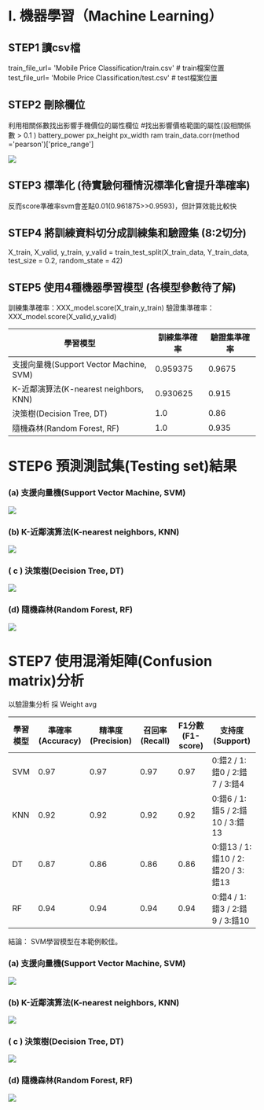 # I.	機器學習（Machine Learning）
## STEP1 讀csv檔
train_file_url= 'Mobile Price Classification/train.csv' # train檔案位置
test_file_url= 'Mobile Price Classification/test.csv' # test檔案位置


## STEP2 刪除欄位
利用相關係數找出影響手機價位的屬性欄位
#找出影響價格範圍的屬性(設相關係數 > 0.1 ) battery_power px_height px_width ram 
train_data.corr(method ='pearson')['price_range']

![](https://i.imgur.com/xypnUgq.png)

## STEP3 標準化 (待實驗何種情況標準化會提升準確率)
反而score準確率svm會差點0.01(0.961875>>0.9593)，但計算效能比較快

## STEP4 將訓練資料切分成訓練集和驗證集 (8:2切分)
X_train, X_valid, y_train, y_valid = train_test_split(X_train_data, Y_train_data, test_size = 0.2, random_state = 42)

## STEP5 使用4種機器學習模型 (各模型參數待了解)
訓練集準確率：XXX_model.score(X_train,y_train)
驗證集準確率：XXX_model.score(X_valid,y_valid)



| 學習模型| 訓練集準確率 | 驗證集準確率 |
| -------- | -------- | -------- |
| 支援向量機(Support Vector Machine, SVM)    | 0.959375     | 0.9675     |
| K-近鄰演算法(K-nearest neighbors, KNN) | 0.930625 | 0.915 |
| 決策樹(Decision Tree, DT)    | 1.0    | 0.86     |
| 隨機森林(Random Forest, RF)  | 1.0    | 0.935   |

# STEP6 預測測試集(Testing set)結果
### (a)	支援向量機(Support Vector Machine, SVM)
![](https://i.imgur.com/GOFzf93.png)
### (b)	K-近鄰演算法(K-nearest neighbors, KNN)
![](https://i.imgur.com/vQsmCZq.png)
### ( c )	決策樹(Decision Tree, DT)
![](https://i.imgur.com/I52lUXs.png)
### (d)	隨機森林(Random Forest, RF)
![](https://i.imgur.com/u7KRI82.png)

# STEP7 使用混淆矩陣(Confusion matrix)分析
以驗證集分析 採 Weight avg



| 學習模型 | 準確率(Accuracy) | 精準度(Precision) | 召回率(Recall) | F1分數(F1-score)| 支持度(Support) |
| -------- | -------- | -------- |-------- | -------- | -------- |
| SVM     | 0.97    | 0.97     |0.97    | 0.97     | 0:錯2 / 1:錯0 / 2:錯7 / 3:錯4    |
| KNN     | 0.92     | 0.92     |0.92    | 0.92     | 0:錯6 / 1:錯5 / 2:錯10 / 3:錯13     |
| DT    | 0.87    | 0.86     | 0.86     | 0.86     | 0:錯13 / 1:錯10 / 2:錯20 / 3:錯13     |
| RF    | 0.94    | 0.94    | 0.94     | 0.94     | 0:錯4 / 1:錯3 / 2:錯9 / 3:錯10    |

結論：
SVM學習模型在本範例較佳。

### (a)	支援向量機(Support Vector Machine, SVM)
![](https://i.imgur.com/wJxfT66.png)

### (b)	K-近鄰演算法(K-nearest neighbors, KNN)
![](https://i.imgur.com/o6M7GYJ.png)

### ( c )	決策樹(Decision Tree, DT)
![](https://i.imgur.com/jjkQyjL.png)

### (d)	隨機森林(Random Forest, RF)
![](https://i.imgur.com/KAeO2ja.png)















